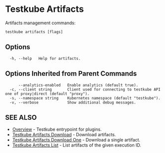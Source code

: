 # Testkube Artifacts

Artifacts management commands:

```
testkube artifacts [flags]
```

## **Options**

```
  -h, --help   Help for artifacts.
```

## **Options Inherited from Parent Commands**

```
      --analytics-enabled   Enable analytics (default true).
  -c, --client string       Client used for connecting to testkube API one of proxy|direct (default "proxy").
  -s, --namespace string    Kubernetes namespace (default "testkube").
  -v, --verbose             Show additional debug messages.
```

## SEE ALSO

* [Overview](testkube.md)	 - Testkube entrypoint for plugins.
* [Testkube Artifacts Download](testkube_artifacts_download.md)	 - Download artifacts.
* [Testkube Artifacts Download One](testkube_artifacts_download-one.md)	 - Download a single artifact.
* [Testkube Artifacts List](testkube_artifacts_list.md)	 - List artifacts of the given execution ID.

